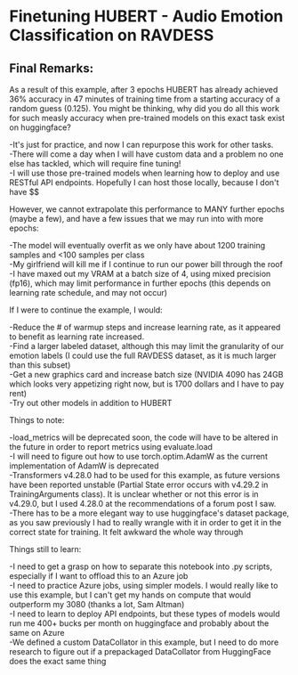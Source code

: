 # Finetuning HUBERT - Audio Emotion Classification on RAVDESS

## Final Remarks:

As a result of this example, after 3 epochs HUBERT has already achieved 36% accuracy in 47 minutes of training time from a starting accuracy of a random guess (0.125). You might be thinking, why did you do all this work for such measly accuracy when pre-trained models on this exact task exist on huggingface?

-It's just for practice, and now I can repurpose this work for other tasks.  
-There will come a day when I will have custom data and a problem no one else has tackled, which will require fine tuning!  
-I will use those pre-trained models when learning how to deploy and use RESTful API endpoints.  Hopefully I can host those locally, because I don't have $$  

However, we cannot extrapolate this performance to MANY further epochs (maybe a few), and have a few issues that we may run into with more epochs:

-The model will eventually overfit as we only have about 1200 training samples and <100 samples per class  
-My girlfriend will kill me if I continue to run our power bill through the roof  
-I have maxed out my VRAM at a batch size of 4, using mixed precision (fp16), which may limit performance in further epochs (this depends on learning rate schedule, and may not occur)

If I were to continue the example, I would:

-Reduce the # of warmup steps and increase learning rate, as it appeared to benefit as learning rate increased.  
-Find a larger labeled dataset, although this may limit the granularity of our emotion labels (I could use the full RAVDESS dataset, as it is much larger than this subset)  
-Get a new graphics card and increase batch size (NVIDIA 4090 has 24GB which looks very appetizing right now, but is 1700 dollars and I have to pay rent)  
-Try out other models in addition to HUBERT

Things to note:

-load_metrics will be deprecated soon, the code will have to be altered in the future in order to report metrics using evaluate.load  
-I will need to figure out how to use torch.optim.AdamW as the current implementation of AdamW is deprecated  
-Transformers v4.28.0 had to be used for this example, as future versions have been reported unstable (Partial State error occurs with v4.29.2 in TrainingArguments class).  It is unclear whether or not this error is in v4.29.0, but I used 4.28.0 at the recommendations of a forum post I saw.  
-There has to be a more elegant way to use huggingface's dataset package, as you saw previously I had to really wrangle with it in order to get it in the correct state for training.  It felt awkward the whole way through

Things still to learn:

-I need to get a grasp on how to separate this notebook into .py scripts, especially if I want to offload this to an Azure job  
-I need to practice Azure jobs, using simpler models.  I would really like to use this example, but I can't get my hands on compute that would outperform my 3080 (thanks a lot, Sam Altman)  
-I need to learn to deploy API endpoints, but these types of models would run me 400+ bucks per month on huggingface and probably about the same on Azure  
-We defined a custom DataCollator in this example, but I need to do more research to figure out if a prepackaged DataCollator from HuggingFace does the exact same thing  
